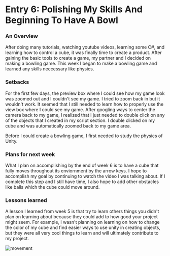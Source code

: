 <h1>Entry 6: Polishing My Skills And Beginning To Have A Bowl</h1>
<h3>An Overview</h3>
  <p>After doing many tutorials, watching youtube videos, learning some C#, and learning how to control a cube, it was finally time to create a product. After gaining the basic tools to create a game, my partner and I decided on making a bowling game. This week I began to make a bowling game and learned any skills neccessary like physics.</p>
<h3>Setbacks</h3>
  <p>For the first few days, the preview box where I could see how my game look was zoomed out and I couldn't see my game. I tried to zoom back in but it wouldn't work. It seemed that I still needed to learn how to properly use the view box where I could see my game. After googling ways to center the camera back to my game, I realized that I just needed to double click on any of the objects that I created in my script section. I double clicked on my cube and was automatically zoomed back to my game area. </p>
  <p>Before I could create a bowling game, I first needed to study the physics of Unity.</p>
<h3>Plans for next week</h3>
  <p>What I plan on accomplishing by the end of week 6 is to have a cube that fully moves throughout its enviornment by the arrow keys. I hope to accomplish my goal by continuing to watch the video I was talking about. If I complete this step and I still have time, I also hope to add other obstacles like balls which the cube could move around.</p>
<h3>Lessons learned</h3>
  <p>A lesson I learned from week 5 is that try to learn others things you didn't plan on learning about because they could add to how good your project might seem. For example, I wasn't planning on learning on how to change the color of my cube and find easier ways to use unity in creating objects, but they were all very cool things to learn and will ultimately contribute to my project.</p>

  <img src="https://media.giphy.com/media/55d9Jb6sxv0UByXT2P/giphy.gif" alt="movement" >
